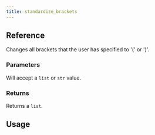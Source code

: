 ```yaml
---
title: standardize_brackets
---
```



## Reference
Changes all brackets that the user has specified to '(' or ')'.

### Parameters
Will accept a `list` or `str` value.

### Returns
Returns a `list`.

## Usage